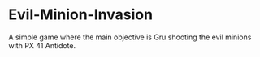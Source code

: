 # Evil-Minion-Invasion
A simple game where the main objective is Gru shooting the evil minions with PX 41 Antidote.
